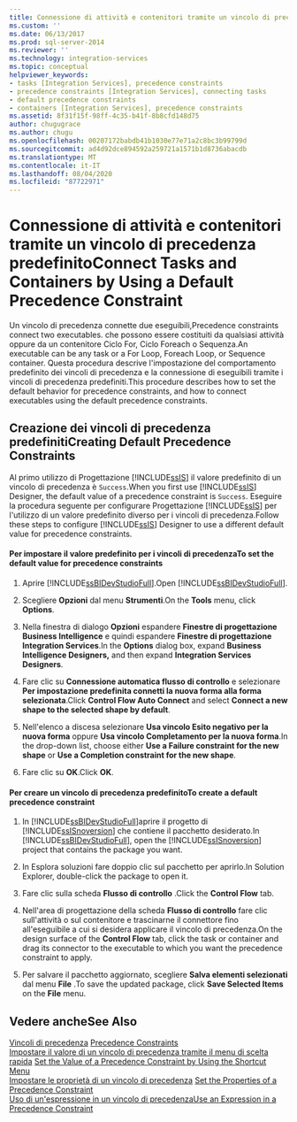 ```yaml
---
title: Connessione di attività e contenitori tramite un vincolo di precedenza predefinito | Microsoft Docs
ms.custom: ''
ms.date: 06/13/2017
ms.prod: sql-server-2014
ms.reviewer: ''
ms.technology: integration-services
ms.topic: conceptual
helpviewer_keywords:
- tasks [Integration Services], precedence constraints
- precedence constraints [Integration Services], connecting tasks
- default precedence constraints
- containers [Integration Services], precedence constraints
ms.assetid: 8f31f15f-98ff-4c35-b41f-8b8cfd148d75
author: chugugrace
ms.author: chugu
ms.openlocfilehash: 00207172babdb41b1030e77e71a2c8bc3b99799d
ms.sourcegitcommit: ad4d92dce894592a259721a1571b1d8736abacdb
ms.translationtype: MT
ms.contentlocale: it-IT
ms.lasthandoff: 08/04/2020
ms.locfileid: "87722971"
---
```

# <a name="connect-tasks-and-containers-by-using-a-default-precedence-constraint"></a><span data-ttu-id="2228b-102">Connessione di attività e contenitori tramite un vincolo di precedenza predefinito</span><span class="sxs-lookup"><span data-stu-id="2228b-102">Connect Tasks and Containers by Using a Default Precedence Constraint</span></span>
  <span data-ttu-id="2228b-103">Un vincolo di precedenza connette due eseguibili,</span><span class="sxs-lookup"><span data-stu-id="2228b-103">Precedence constraints connect two executables.</span></span> <span data-ttu-id="2228b-104">che possono essere costituiti da qualsiasi attività oppure da un contenitore Ciclo For, Ciclo Foreach o Sequenza.</span><span class="sxs-lookup"><span data-stu-id="2228b-104">An executable can be any task or a For Loop, Foreach Loop, or Sequence container.</span></span> <span data-ttu-id="2228b-105">Questa procedura descrive l'impostazione del comportamento predefinito dei vincoli di precedenza e la connessione di eseguibili tramite i vincoli di precedenza predefiniti.</span><span class="sxs-lookup"><span data-stu-id="2228b-105">This procedure describes how to set the default behavior for precedence constraints, and how to connect executables using the default precedence constraints.</span></span>  
  
## <a name="creating-default-precedence-constraints"></a><span data-ttu-id="2228b-106">Creazione dei vincoli di precedenza predefiniti</span><span class="sxs-lookup"><span data-stu-id="2228b-106">Creating Default Precedence Constraints</span></span>  
 <span data-ttu-id="2228b-107">Al primo utilizzo di Progettazione [!INCLUDE[ssIS](../includes/ssis-md.md)] il valore predefinito di un vincolo di precedenza è `Success`.</span><span class="sxs-lookup"><span data-stu-id="2228b-107">When you first use [!INCLUDE[ssIS](../includes/ssis-md.md)] Designer, the default value of a precedence constraint is `Success`.</span></span> <span data-ttu-id="2228b-108">Eseguire la procedura seguente per configurare Progettazione [!INCLUDE[ssIS](../includes/ssis-md.md)] per l'utilizzo di un valore predefinito diverso per i vincoli di precedenza.</span><span class="sxs-lookup"><span data-stu-id="2228b-108">Follow these steps to configure [!INCLUDE[ssIS](../includes/ssis-md.md)] Designer to use a different default value for precedence constraints.</span></span>  
  
#### <a name="to-set-the-default-value-for-precedence-constraints"></a><span data-ttu-id="2228b-109">Per impostare il valore predefinito per i vincoli di precedenza</span><span class="sxs-lookup"><span data-stu-id="2228b-109">To set the default value for precedence constraints</span></span>  
  
1.  <span data-ttu-id="2228b-110">Aprire [!INCLUDE[ssBIDevStudioFull](../includes/ssbidevstudiofull-md.md)].</span><span class="sxs-lookup"><span data-stu-id="2228b-110">Open [!INCLUDE[ssBIDevStudioFull](../includes/ssbidevstudiofull-md.md)].</span></span>  
  
2.  <span data-ttu-id="2228b-111">Scegliere **Opzioni** dal menu **Strumenti**.</span><span class="sxs-lookup"><span data-stu-id="2228b-111">On the **Tools** menu, click **Options**.</span></span>  
  
3.  <span data-ttu-id="2228b-112">Nella finestra di dialogo **Opzioni** espandere **Finestre di progettazione Business Intelligence** e quindi espandere **Finestre di progettazione Integration Services**.</span><span class="sxs-lookup"><span data-stu-id="2228b-112">In the **Options** dialog box, expand **Business Intelligence Designers,** and then expand **Integration Services Designers**.</span></span>  
  
4.  <span data-ttu-id="2228b-113">Fare clic su **Connessione automatica flusso di controllo** e selezionare **Per impostazione predefinita connetti la nuova forma alla forma selezionata**.</span><span class="sxs-lookup"><span data-stu-id="2228b-113">Click **Control Flow Auto Connect** and select **Connect a new shape to the selected shape by default**.</span></span>  
  
5.  <span data-ttu-id="2228b-114">Nell'elenco a discesa selezionare **Usa vincolo Esito negativo per la nuova forma** oppure **Usa vincolo Completamento per la nuova forma**.</span><span class="sxs-lookup"><span data-stu-id="2228b-114">In the drop-down list, choose either **Use a Failure constraint for the new shape** or **Use a Completion constraint for the new shape**.</span></span>  
  
6.  <span data-ttu-id="2228b-115">Fare clic su **OK**.</span><span class="sxs-lookup"><span data-stu-id="2228b-115">Click **OK**.</span></span>  
  
#### <a name="to-create-a-default-precedence-constraint"></a><span data-ttu-id="2228b-116">Per creare un vincolo di precedenza predefinito</span><span class="sxs-lookup"><span data-stu-id="2228b-116">To create a default precedence constraint</span></span>  
  
1.  <span data-ttu-id="2228b-117">In [!INCLUDE[ssBIDevStudioFull](../includes/ssbidevstudiofull-md.md)]aprire il progetto di [!INCLUDE[ssISnoversion](../includes/ssisnoversion-md.md)] che contiene il pacchetto desiderato.</span><span class="sxs-lookup"><span data-stu-id="2228b-117">In [!INCLUDE[ssBIDevStudioFull](../includes/ssbidevstudiofull-md.md)], open the [!INCLUDE[ssISnoversion](../includes/ssisnoversion-md.md)] project that contains the package you want.</span></span>  
  
2.  <span data-ttu-id="2228b-118">In Esplora soluzioni fare doppio clic sul pacchetto per aprirlo.</span><span class="sxs-lookup"><span data-stu-id="2228b-118">In Solution Explorer, double-click the package to open it.</span></span>  
  
3.  <span data-ttu-id="2228b-119">Fare clic sulla scheda **Flusso di controllo** .</span><span class="sxs-lookup"><span data-stu-id="2228b-119">Click the **Control Flow** tab.</span></span>  
  
4.  <span data-ttu-id="2228b-120">Nell'area di progettazione della scheda **Flusso di controllo** fare clic sull'attività o sul contenitore e trascinarne il connettore fino all'eseguibile a cui si desidera applicare il vincolo di precedenza.</span><span class="sxs-lookup"><span data-stu-id="2228b-120">On the design surface of the **Control Flow** tab, click the task or container and drag its connector to the executable to which you want the precedence constraint to apply.</span></span>  
  
5.  <span data-ttu-id="2228b-121">Per salvare il pacchetto aggiornato, scegliere **Salva elementi selezionati** dal menu **File** .</span><span class="sxs-lookup"><span data-stu-id="2228b-121">To save the updated package, click **Save Selected Items** on the **File** menu.</span></span>  
  
## <a name="see-also"></a><span data-ttu-id="2228b-122">Vedere anche</span><span class="sxs-lookup"><span data-stu-id="2228b-122">See Also</span></span>  
 <span data-ttu-id="2228b-123">[Vincoli di precedenza](control-flow/precedence-constraints.md) </span><span class="sxs-lookup"><span data-stu-id="2228b-123">[Precedence Constraints](control-flow/precedence-constraints.md) </span></span>  
 <span data-ttu-id="2228b-124">[Impostare il valore di un vincolo di precedenza tramite il menu di scelta rapida](../../2014/integration-services/set-the-value-of-a-precedence-constraint-by-using-the-shortcut-menu.md) </span><span class="sxs-lookup"><span data-stu-id="2228b-124">[Set the Value of a Precedence Constraint by Using the Shortcut Menu](../../2014/integration-services/set-the-value-of-a-precedence-constraint-by-using-the-shortcut-menu.md) </span></span>  
 <span data-ttu-id="2228b-125">[Impostare le proprietà di un vincolo di precedenza](../../2014/integration-services/set-the-properties-of-a-precedence-constraint.md) </span><span class="sxs-lookup"><span data-stu-id="2228b-125">[Set the Properties of a Precedence Constraint](../../2014/integration-services/set-the-properties-of-a-precedence-constraint.md) </span></span>  
 [<span data-ttu-id="2228b-126">Uso di un'espressione in un vincolo di precedenza</span><span class="sxs-lookup"><span data-stu-id="2228b-126">Use an Expression in a Precedence Constraint</span></span>](../../2014/integration-services/use-an-expression-in-a-precedence-constraint.md)  
  
  
